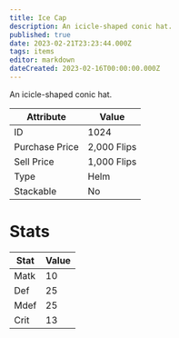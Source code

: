 ```yaml
---
title: Ice Cap
description: An icicle-shaped conic hat.
published: true
date: 2023-02-21T23:23:44.000Z
tags: items
editor: markdown
dateCreated: 2023-02-16T00:00:00.000Z
---
```


An icicle-shaped conic hat.

|Attribute|Value|
|-|-|
|ID|1024|
|Purchase Price|2,000 Flips|
|Sell Price|1,000 Flips|
|Type|Helm|
|Stackable|No|

# Stats
|Stat|Value|
|-|-|
|Matk|10|
|Def|25|
|Mdef|25|
|Crit|13|
